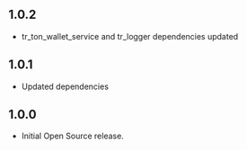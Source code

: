 ## 1.0.2

* tr_ton_wallet_service and tr_logger dependencies updated

## 1.0.1

* Updated dependencies

## 1.0.0

* Initial Open Source release.
